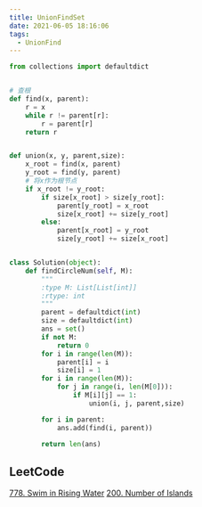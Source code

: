```yaml
---
title: UnionFindSet
date: 2021-06-05 18:16:06
tags:
  - UnionFind
---
```


```python
from collections import defaultdict


# 查根
def find(x, parent):
    r = x
    while r != parent[r]:
        r = parent[r]
    return r


def union(x, y, parent,size):
    x_root = find(x, parent)
    y_root = find(y, parent)
    # 将x作为根节点
    if x_root != y_root:
        if size[x_root] > size[y_root]:
            parent[y_root] = x_root
            size[x_root] += size[y_root]
        else:
            parent[x_root] = y_root
            size[y_root] += size[x_root]


class Solution(object):
    def findCircleNum(self, M):
        """
        :type M: List[List[int]]
        :rtype: int
        """
        parent = defaultdict(int)
        size = defaultdict(int)
        ans = set()
        if not M:
            return 0
        for i in range(len(M)):
            parent[i] = i
            size[i] = 1
        for i in range(len(M)):
            for j in range(i, len(M[0])):
                if M[i][j] == 1:
                    union(i, j, parent,size)

        for i in parent:
            ans.add(find(i, parent))

        return len(ans)

```

## LeetCode
[778. Swim in Rising Water](https://leetcode-cn.com/problems/swim-in-rising-water/)
[200. Number of Islands](https://leetcode-cn.com/problems/number-of-islands/)
